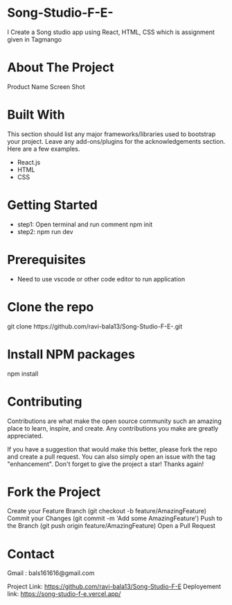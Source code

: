 # Song-Studio-F-E-
I Create a Song studio app using React, HTML, CSS which is assignment given in Tagmango


<h1>About The Project</h1>
Product Name Screen Shot

<h1>Built With</h1>
  This section should list any major frameworks/libraries used to bootstrap your project. Leave any add-ons/plugins for the acknowledgements section. Here are a few examples.

<ul>
  <li>React.js</li>
  <li>HTML</li>
  <li>CSS</li>  
</ul>

<h1>Getting Started</h1>


<ul>
  <li>step1: Open terminal and run comment npm init</li>
  <li>step2: npm run dev</li>
  
</ul>

<h1>Prerequisites</h1>
<ul>
  <li>Need to use vscode or other code editor to run application</li>
</ul>

<h1>Clone the repo</h1>
git clone https://github.com/ravi-bala13/Song-Studio-F-E-.git

<h1>Install NPM packages</h1>
npm install

<h1>Contributing</h1>
Contributions are what make the open source community such an amazing place to learn, inspire, and create. Any contributions you make are greatly appreciated.

If you have a suggestion that would make this better, please fork the repo and create a pull request. You can also simply open an issue with the tag "enhancement". Don't forget to give the project a star! Thanks again!

<h1>Fork the Project</h1>
Create your Feature Branch (git checkout -b feature/AmazingFeature)
Commit your Changes (git commit -m 'Add some AmazingFeature')
Push to the Branch (git push origin feature/AmazingFeature)
Open a Pull Request

<h1>Contact</h1>
Gmail : bals161616@gmail.com

Project Link: https://github.com/ravi-bala13/Song-Studio-F-E
Deployement link: https://song-studio-f-e.vercel.app/

